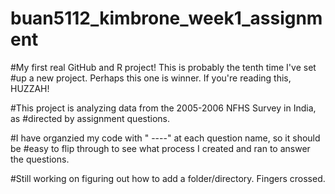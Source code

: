 # buan5112_kimbrone_week1_assignment

#My first real GitHub and R project! This is probably the tenth time I've set
#up a new project. Perhaps this one is winner. If you're reading this, HUZZAH!

#This project is analyzing data from the 2005-2006 NFHS Survey in India, as
#directed by assignment questions.

#I have organzied my code with " ----" at each question name, so it should be
#easy to flip through to see what process I created and ran to answer the questions.

#Still working on figuring out how to add a folder/directory. Fingers crossed.
